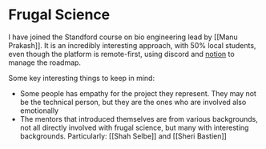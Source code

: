 # Frugal Science
I have joined the Standford course on bio engineering lead by [[Manu Prakash]]. It is an incredibly interesting approach, with 50% local students, even though the platform is remote-first, using discord and [notion](https://www.notion.so/Syllabus-5f2fbe248e974fd4ba424c8378e142cd#f3d670708ac5446fb182d57bca7cea44) to manage the roadmap. 

Some key interesting things to keep in mind:

- Some people has empathy for the project they represent. They may not be the technical person, but they are the ones who are involved also emotionally
- The mentors that introduced themselves are from various backgrounds, not all directly involved with frugal science, but many with interesting backgrounds. Particularly: [[Shah Selbe]] and [[Sheri Bastien]]